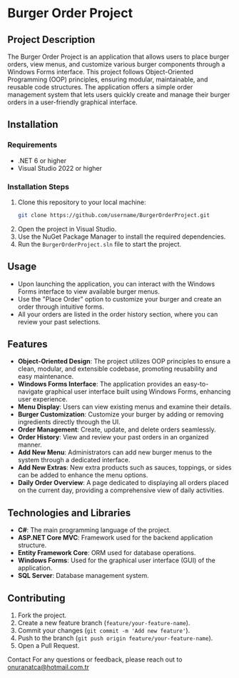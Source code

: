 # Burger Order Project

## Project Description
The Burger Order Project is an application that allows users to place burger orders, view menus, and customize various burger components through a Windows Forms interface. This project follows Object-Oriented Programming (OOP) principles, ensuring modular, maintainable, and reusable code structures. The application offers a simple order management system that lets users quickly create and manage their burger orders in a user-friendly graphical interface.

## Installation

### Requirements
- .NET 6 or higher
- Visual Studio 2022 or higher

### Installation Steps
1. Clone this repository to your local machine:
    ```bash
    git clone https://github.com/username/BurgerOrderProject.git
    ```
2. Open the project in Visual Studio.
3. Use the NuGet Package Manager to install the required dependencies.
4. Run the `BurgerOrderProject.sln` file to start the project.

## Usage
- Upon launching the application, you can interact with the Windows Forms interface to view available burger menus.
- Use the "Place Order" option to customize your burger and create an order through intuitive forms.
- All your orders are listed in the order history section, where you can review your past selections.

## Features
- **Object-Oriented Design**: The project utilizes OOP principles to ensure a clean, modular, and extensible codebase, promoting reusability and easy maintenance.
- **Windows Forms Interface**: The application provides an easy-to-navigate graphical user interface built using Windows Forms, enhancing user experience.
- **Menu Display**: Users can view existing menus and examine their details.
- **Burger Customization**: Customize your burger by adding or removing ingredients directly through the UI.
- **Order Management**: Create, update, and delete orders seamlessly.
- **Order History**: View and review your past orders in an organized manner.
- **Add New Menu**: Administrators can add new burger menus to the system through a dedicated interface.
- **Add New Extras**: New extra products such as sauces, toppings, or sides can be added to enhance the menu options.
- **Daily Order Overview**: A page dedicated to displaying all orders placed on the current day, providing a comprehensive view of daily activities.


## Technologies and Libraries
- **C#**: The main programming language of the project.
- **ASP.NET Core MVC**: Framework used for the backend application structure.
- **Entity Framework Core**: ORM used for database operations.
- **Windows Forms**: Used for the graphical user interface (GUI) of the application.
- **SQL Server**: Database management system.

## Contributing
1. Fork the project.
2. Create a new feature branch (`feature/your-feature-name`).
3. Commit your changes (`git commit -m 'Add new feature'`).
4. Push to the branch (`git push origin feature/your-feature-name`).
5. Open a Pull Request.

Contact For any questions or feedback, please reach out to onuranatca@hotmail.com.tr

